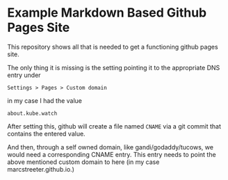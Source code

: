 # Example Markdown Based Github Pages Site
This repository shows all that is needed to get a functioning github pages site.

The only thing it is missing is the setting pointing it to the appropriate DNS entry under

```
Settings > Pages > Custom domain
```
in my case I had the value

```
about.kube.watch
```
After setting this, github will create a file named `CNAME` via a git commit that contains the entered value.

And then, through a self owned domain, like gandi/godaddy/tucows, we would need a corresponding CNAME entry. This entry needs to point the above mentioned custom domain to here (in my case marcstreeter.github.io.)
